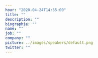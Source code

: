 ```yaml
---
hour: "2020-04-24T14:35:00"
title: ""
description: ""
biographie: ""
name: ""
job: ""
company: ""
picture: ../images/speakers/default.png
twitter: ""
---
```

